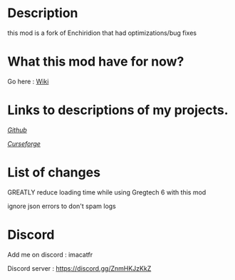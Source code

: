 # Description

this mod is a fork of Enchiridion that had optimizations/bug fixes

# What this mod have for now?

Go here : [Wiki](https://github.com/quentin452/Enchiridion/wiki)

# Links to descriptions of my projects.

[*Github*](https://github.com/quentin452/Enchiridion)

[*Curseforge*](https://legacy.curseforge.com/minecraft/mc-mods/enchiridion-continuation)

# List of changes

GREATLY reduce loading time while using Gregtech 6 with this mod

ignore json errors to don't spam logs

# Discord

Add me on discord : imacatfr

Discord server : https://discord.gg/ZnmHKJzKkZ
